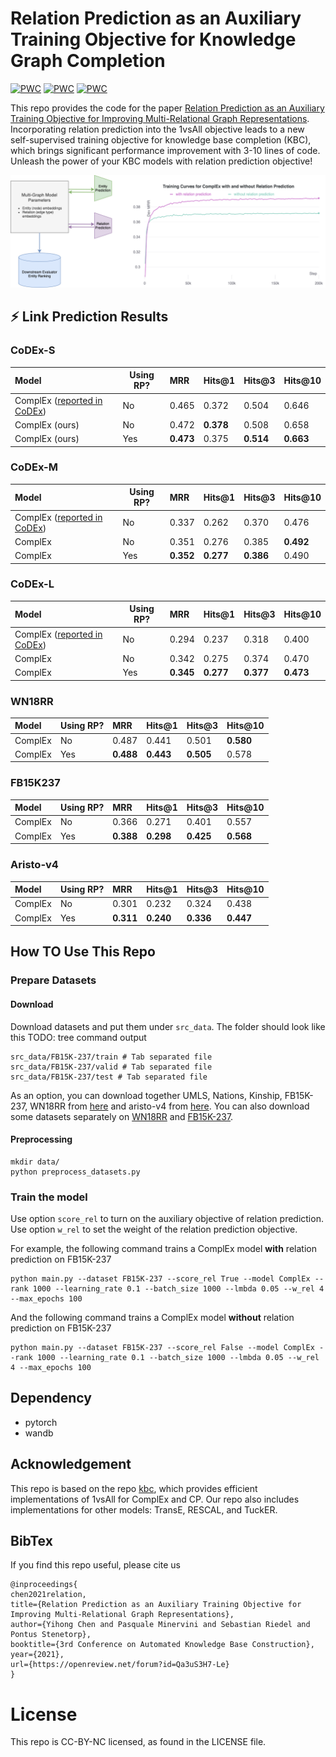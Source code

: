 # Relation Prediction as an Auxiliary Training Objective for Knowledge Graph Completion
[![PWC](https://img.shields.io/endpoint.svg?url=https://paperswithcode.com/badge/relation-prediction-as-an-auxiliary-training/link-prediction-on-aristo-v4)](https://paperswithcode.com/sota/link-prediction-on-aristo-v4?p=relation-prediction-as-an-auxiliary-training) [![PWC](https://img.shields.io/endpoint.svg?url=https://paperswithcode.com/badge/relation-prediction-as-an-auxiliary-training/link-prediction-on-fb15k-237)](https://paperswithcode.com/sota/link-prediction-on-fb15k-237?p=relation-prediction-as-an-auxiliary-training) [![PWC](https://img.shields.io/endpoint.svg?url=https://paperswithcode.com/badge/relation-prediction-as-an-auxiliary-training/link-prediction-on-wn18rr)](https://paperswithcode.com/sota/link-prediction-on-wn18rr?p=relation-prediction-as-an-auxiliary-training)

This repo provides the code for the paper [Relation Prediction as an Auxiliary Training Objective for Improving Multi-Relational Graph Representations](https://openreview.net/pdf?id=Qa3uS3H7-Le). Incorporating relation prediction into the 1vsAll objective leads to a new self-supervised training objective for knowledge base completion (KBC), which brings significant performance improvement with 3-10 lines of code. Unleash the power of your KBC models with relation prediction objective!

![](./doc/img/ssl_rp_repo.png)

## :zap: Link Prediction Results
### CoDEx-S

| Model                                                           | Using RP? | MRR       | Hits@1    | Hits@3    | Hits@10   |
|:--------------------------------------------------------------- | --------- |:--------- |:--------- | --------- |:--------- |
| ComplEx ([reported in CoDEx](https://github.com/tsafavi/codex)) | No        | 0.465     | 0.372     | 0.504     | 0.646     |
| ComplEx (ours)                                                  | No        | 0.472     | **0.378** | 0.508     | 0.658     |
| ComplEx (ours)                                                  | Yes       | **0.473** | 0.375     | **0.514** | **0.663** |

### CoDEx-M

| Model                                                           | Using RP? | MRR       | Hits@1    | Hits@3    | Hits@10   |
|:--------------------------------------------------------------- | --------- |:--------- |:--------- | --------- |:--------- |
| ComplEx ([reported in CoDEx](https://github.com/tsafavi/codex)) | No        | 0.337     | 0.262     | 0.370     | 0.476     |
| ComplEx                                                         | No        | 0.351     | 0.276     | 0.385     | **0.492** |
| ComplEx                                                         | Yes       | **0.352** | **0.277** | **0.386** | 0.490     |


### CoDEx-L

| Model                                                           | Using RP? | MRR       | Hits@1    | Hits@3    | Hits@10   |
|:--------------------------------------------------------------- | --------- |:--------- |:--------- | --------- |:--------- |
| ComplEx ([reported in CoDEx](https://github.com/tsafavi/codex)) | No        | 0.294     | 0.237     | 0.318     | 0.400     |
| ComplEx                                                         | No        | 0.342     | 0.275     | 0.374     | 0.470     |
| ComplEx                                                         | Yes       | **0.345** | **0.277** | **0.377** | **0.473** |

### WN18RR

| Model   | Using RP? | MRR       | Hits@1    | Hits@3    | Hits@10   |
|:------- | --------- |:--------- |:--------- | --------- |:--------- |
| ComplEx | No        | 0.487     | 0.441     | 0.501     | **0.580** |
| ComplEx | Yes       | **0.488** | **0.443** | **0.505** | 0.578     |

### FB15K237

| Model   | Using RP? | MRR       | Hits@1    | Hits@3    | Hits@10   |
|:------- | --------- |:--------- |:--------- |:--------- |:--------- |
| ComplEx | No        | 0.366     | 0.271     | 0.401     | 0.557     |
| ComplEx | Yes       | **0.388** | **0.298** | **0.425** | **0.568** |

### Aristo-v4

| Model   | Using RP? | MRR       | Hits@1    | Hits@3    | Hits@10   |
|:------- | --------- |:--------- |:--------- | --------- |:--------- |
| ComplEx | No        | 0.301     | 0.232     | 0.324     | 0.438     |
| ComplEx | Yes       | **0.311** | **0.240** | **0.336** | **0.447** |


## How TO Use This Repo
### Prepare Datasets
#### Download
Download datasets and put them under `src_data`. The folder should look like this TODO: tree command output
```
src_data/FB15K-237/train # Tab separated file
src_data/FB15K-237/valid # Tab separated file
src_data/FB15K-237/test # Tab separated file
```

As an option, you can download together UMLS, Nations, Kinship, FB15K-237, WN18RR from [here](https://github.com/villmow/datasets_knowledge_embedding) and aristo-v4 from [here](https://allenai.org/data/tuple-kb). You can also download some datasets separately on [WN18RR](https://github.com/TimDettmers/ConvE/blob/master/WN18RR.tar.gz) and [FB15K-237](https://www.microsoft.com/en-us/download/details.aspx?id=52312). 

#### Preprocessing
```
mkdir data/
python preprocess_datasets.py
```

### Train the model 
Use option `score_rel` to turn on the auxiliary objective of relation prediction. Use option `w_rel` to set the weight of the relation prediction objective.

For example, the following command trains a ComplEx model **with** relation prediction on FB15K-237
```
python main.py --dataset FB15K-237 --score_rel True --model ComplEx --rank 1000 --learning_rate 0.1 --batch_size 1000 --lmbda 0.05 --w_rel 4 --max_epochs 100
```
And the following command trains a ComplEx model **without** relation prediction on FB15K-237
```
python main.py --dataset FB15K-237 --score_rel False --model ComplEx --rank 1000 --learning_rate 0.1 --batch_size 1000 --lmbda 0.05 --w_rel 4 --max_epochs 100
```

## Dependency
- pytorch
- wandb

## Acknowledgement
This repo is based on the repo [kbc](https://github.com/facebookresearch/kbc), which provides efficient implementations of 1vsAll for ComplEx and CP. Our repo also includes implementations for other models: TransE, RESCAL, and TuckER. 

## BibTex
If you find this repo useful, please cite us
```
@inproceedings{
chen2021relation,
title={Relation Prediction as an Auxiliary Training Objective for Improving Multi-Relational Graph Representations},
author={Yihong Chen and Pasquale Minervini and Sebastian Riedel and Pontus Stenetorp},
booktitle={3rd Conference on Automated Knowledge Base Construction},
year={2021},
url={https://openreview.net/forum?id=Qa3uS3H7-Le}
}
```
# License
This repo is CC-BY-NC licensed, as found in the LICENSE file.
